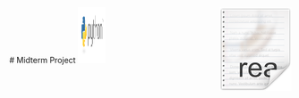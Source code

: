 <img src="icon.png" align="right" />
# Midterm Project <img src="python.png" height="100px" width="50px" />
